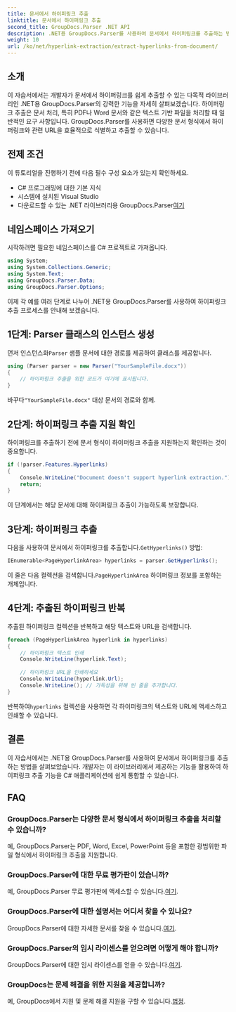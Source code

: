 ```yaml
---
title: 문서에서 하이퍼링크 추출
linktitle: 문서에서 하이퍼링크 추출
second_title: GroupDocs.Parser .NET API
description: .NET용 GroupDocs.Parser를 사용하여 문서에서 하이퍼링크를 추출하는 방법을 알아보세요. 이 간단한 가이드를 통해 C# 애플리케이션을 향상하세요.
weight: 10
url: /ko/net/hyperlink-extraction/extract-hyperlinks-from-document/
---
```

## 소개
이 자습서에서는 개발자가 문서에서 하이퍼링크를 쉽게 추출할 수 있는 다목적 라이브러리인 .NET용 GroupDocs.Parser의 강력한 기능을 자세히 살펴보겠습니다. 하이퍼링크 추출은 문서 처리, 특히 PDF나 Word 문서와 같은 텍스트 기반 파일을 처리할 때 일반적인 요구 사항입니다. GroupDocs.Parser를 사용하면 다양한 문서 형식에서 하이퍼링크와 관련 URL을 효율적으로 식별하고 추출할 수 있습니다.
## 전제 조건
이 튜토리얼을 진행하기 전에 다음 필수 구성 요소가 있는지 확인하세요.
- C# 프로그래밍에 대한 기본 지식
- 시스템에 설치된 Visual Studio
-  다운로드할 수 있는 .NET 라이브러리용 GroupDocs.Parser[여기](https://releases.groupdocs.com/parser/net/)
## 네임스페이스 가져오기
시작하려면 필요한 네임스페이스를 C# 프로젝트로 가져옵니다.
```csharp
using System;
using System.Collections.Generic;
using System.Text;
using GroupDocs.Parser.Data;
using GroupDocs.Parser.Options;
```

이제 각 예를 여러 단계로 나누어 .NET용 GroupDocs.Parser를 사용하여 하이퍼링크 추출 프로세스를 안내해 보겠습니다.
## 1단계: Parser 클래스의 인스턴스 생성
 먼저 인스턴스화`Parser` 샘플 문서에 대한 경로를 제공하여 클래스를 제공합니다.
```csharp
using (Parser parser = new Parser("YourSampleFile.docx"))
{
    // 하이퍼링크 추출을 위한 코드가 여기에 표시됩니다.
}
```
 바꾸다`"YourSampleFile.docx"` 대상 문서의 경로와 함께.
## 2단계: 하이퍼링크 추출 지원 확인
하이퍼링크를 추출하기 전에 문서 형식이 하이퍼링크 추출을 지원하는지 확인하는 것이 중요합니다.
```csharp
if (!parser.Features.Hyperlinks)
{
    Console.WriteLine("Document doesn't support hyperlink extraction.");
    return;
}
```
이 단계에서는 해당 문서에 대해 하이퍼링크 추출이 가능하도록 보장합니다.
## 3단계: 하이퍼링크 추출
 다음을 사용하여 문서에서 하이퍼링크를 추출합니다.`GetHyperlinks()` 방법:
```csharp
IEnumerable<PageHyperlinkArea> hyperlinks = parser.GetHyperlinks();
```
 이 줄은 다음 컬렉션을 검색합니다.`PageHyperlinkArea` 하이퍼링크 정보를 포함하는 개체입니다.
## 4단계: 추출된 하이퍼링크 반복
추출된 하이퍼링크 컬렉션을 반복하고 해당 텍스트와 URL을 검색합니다.
```csharp
foreach (PageHyperlinkArea hyperlink in hyperlinks)
{
    // 하이퍼링크 텍스트 인쇄
    Console.WriteLine(hyperlink.Text);
    
    // 하이퍼링크 URL을 인쇄하세요
    Console.WriteLine(hyperlink.Url);
    Console.WriteLine(); // 가독성을 위해 빈 줄을 추가합니다.
}
```
반복하여`hyperlinks` 컬렉션을 사용하면 각 하이퍼링크의 텍스트와 URL에 액세스하고 인쇄할 수 있습니다.
## 결론
이 자습서에서는 .NET용 GroupDocs.Parser를 사용하여 문서에서 하이퍼링크를 추출하는 방법을 살펴보았습니다. 개발자는 이 라이브러리에서 제공하는 기능을 활용하여 하이퍼링크 추출 기능을 C# 애플리케이션에 쉽게 통합할 수 있습니다.

## FAQ
### GroupDocs.Parser는 다양한 문서 형식에서 하이퍼링크 추출을 처리할 수 있습니까?
예, GroupDocs.Parser는 PDF, Word, Excel, PowerPoint 등을 포함한 광범위한 파일 형식에서 하이퍼링크 추출을 지원합니다.
### GroupDocs.Parser에 대한 무료 평가판이 있습니까?
 예, GroupDocs.Parser 무료 평가판에 액세스할 수 있습니다.[여기](https://releases.groupdocs.com/).
### GroupDocs.Parser에 대한 설명서는 어디서 찾을 수 있나요?
 GroupDocs.Parser에 대한 자세한 문서를 찾을 수 있습니다.[여기](https://tutorials.groupdocs.com/parser/net/).
### GroupDocs.Parser의 임시 라이센스를 얻으려면 어떻게 해야 합니까?
 GroupDocs.Parser에 대한 임시 라이센스를 얻을 수 있습니다.[여기](https://purchase.groupdocs.com/temporary-license/).
### GroupDocs는 문제 해결을 위한 지원을 제공합니까?
 예, GroupDocs에서 지원 및 문제 해결 지원을 구할 수 있습니다.[법정](https://forum.groupdocs.com/c/parser/17).